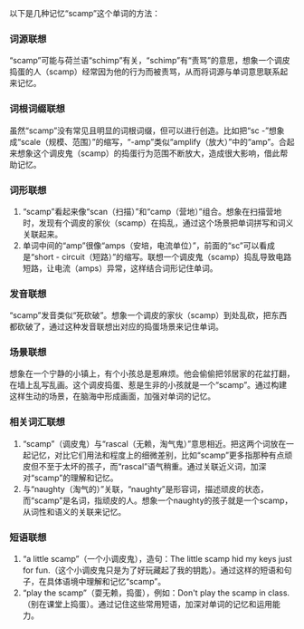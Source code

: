 以下是几种记忆“scamp”这个单词的方法：

### 词源联想
“scamp”可能与荷兰语“schimp”有关，“schimp”有“责骂”的意思，想象一个调皮捣蛋的人（scamp）经常因为他的行为而被责骂，从而将词源与单词意思联系起来记忆。

### 词根词缀联想
虽然“scamp”没有常见且明显的词根词缀，但可以进行创造。比如把“sc -”想象成“scale（规模、范围）”的缩写，“-amp”类似“amplify（放大）”中的“amp”。合起来想象这个调皮鬼（scamp）的捣蛋行为范围不断放大，造成很大影响，借此帮助记忆。

### 词形联想
1. “scamp”看起来像“scan（扫描）”和“camp（营地）”组合。想象在扫描营地时，发现有个调皮的家伙（scamp）在捣乱，通过这个场景把单词拼写和词义关联起来。
2. 单词中间的“amp”很像“amps（安培，电流单位）”，前面的“sc”可以看成是“short - circuit（短路）”的缩写。联想一个调皮鬼（scamp）捣乱导致电路短路，让电流（amps）异常，这样结合词形记住单词。

### 发音联想
“scamp”发音类似“死砍破”。想象一个调皮的家伙（scamp）到处乱砍，把东西都砍破了，通过这种发音联想出对应的捣蛋场景来记住单词。

### 场景联想
想象在一个宁静的小镇上，有个小孩总是惹麻烦。他会偷偷把邻居家的花盆打翻，在墙上乱写乱画。这个调皮捣蛋、惹是生非的小孩就是一个“scamp”。通过构建这样生动的场景，在脑海中形成画面，加强对单词的记忆。

### 相关词汇联想
1. “scamp”（调皮鬼）与“rascal（无赖，淘气鬼）”意思相近。把这两个词放在一起记忆，对比它们用法和程度上的细微差别，比如“scamp”更多指那种有点顽皮但不至于太坏的孩子，而“rascal”语气稍重。通过关联近义词，加深对“scamp”的理解和记忆。
2. 与“naughty（淘气的）”关联，“naughty”是形容词，描述顽皮的状态，而“scamp”是名词，指顽皮的人。想象一个naughty的孩子就是一个scamp，从词性和语义的关联来记忆。

### 短语联想
1. “a little scamp”（一个小调皮鬼），造句：The little scamp hid my keys just for fun.（这个小调皮鬼只是为了好玩藏起了我的钥匙）。通过这样的短语和句子，在具体语境中理解和记忆“scamp”。
2. “play the scamp”（耍无赖，捣蛋），例如：Don't play the scamp in class.（别在课堂上捣蛋）。通过记住这些常用短语，加深对单词的记忆和运用能力。 